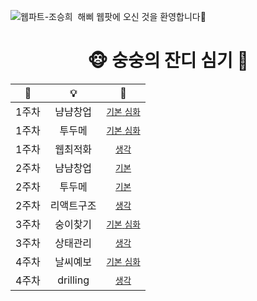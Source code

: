![웹파트-조승희](https://user-images.githubusercontent.com/79238676/227775064-2e5291dd-7580-41fc-b05f-2637acde86cc.png)
 해삐 웹팟에 오신 것을 환영합니다🌼
<br/>

<div align="center">
<h1>🐵 숭숭의 잔디 심기 🌱</h1>


|📅|💡|🔗|
|:---:|:---:|:---:|
|1주차|냠냠창업|[`기본` `심화`](https://github.com/GO-SOPT-WEB/SeungHeeCho/pull/1)|
|1주차|투두메|[`기본` `심화`](https://github.com/GO-SOPT-WEB/SeungHeeCho/pull/2)|
|1주차|웹최적화|[`생각`](https://github.com/GO-SOPT-WEB/SeungHeeCho/pull/3)|
|2주차|냠냠창업|[`기본`](https://github.com/GO-SOPT-WEB/SeungHeeCho/pull/4)|
|2주차|투두메|[`기본`](https://github.com/GO-SOPT-WEB/SeungHeeCho/pull/5)|
|2주차|리액트구조|[`생각`](https://github.com/GO-SOPT-WEB/SeungHeeCho/pull/6)|
|3주차|숭이찾기|[`기본` `심화`](https://github.com/GO-SOPT-WEB/SeungHeeCho/pull/7)|
|3주차|상태관리|[`생각`](https://github.com/GO-SOPT-WEB/SeungHeeCho/pull/8)|
|4주차|날씨예보|[`기본` `심화`](https://github.com/GO-SOPT-WEB/SeungHeeCho/pull/10)|
|4주차|drilling|[`생각`](https://github.com/GO-SOPT-WEB/SeungHeeCho/pull/9)|
